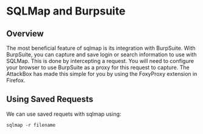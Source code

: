 # SQLMap and Burpsuite

## Overview
The most beneficial feature of sqlmap is its integration with BurpSuite. With BurpSuite, you can capture and save login or search information to use with SQLMap. This is done by intercepting a request. You will need to configure your browser to use BurpSuite as a proxy for this request to capture. The AttackBox has made this simple for you by using the FoxyProxy extension in Firefox.

## Using Saved Requests
We can use saved requets with sqlmap using:

	sqlmap -r filename

